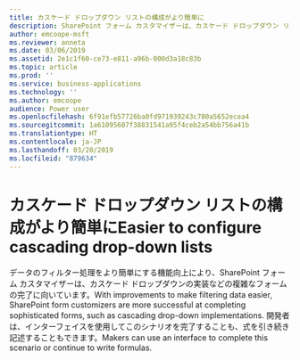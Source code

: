 ```yaml
---
title: カスケード ドロップダウン リストの構成がより簡単に
description: SharePoint フォーム カスタマイザーは、カスケード ドロップダウン リストなどの複雑なフォーム シナリオの完了に向いています。
author: emcoope-msft
ms.reviewer: anneta
ms.date: 03/06/2019
ms.assetid: 2e1c1f60-ce73-e811-a96b-000d3a18c83b
ms.topic: article
ms.prod: ''
ms.service: business-applications
ms.technology: ''
ms.author: emcoope
audience: Power user
ms.openlocfilehash: 6f91efb57726ba0fd971939243c780a5652ecea4
ms.sourcegitcommit: 1a61095607f38831541a95f4ceb2a54bb756a41b
ms.translationtype: HT
ms.contentlocale: ja-JP
ms.lasthandoff: 03/20/2019
ms.locfileid: "879634"
---
```

# <a name="easier-to-configure-cascading-drop-down-lists"></a><span data-ttu-id="9c9cb-103">カスケード ドロップダウン リストの構成がより簡単に</span><span class="sxs-lookup"><span data-stu-id="9c9cb-103">Easier to configure cascading drop-down lists</span></span>




<span data-ttu-id="9c9cb-104">データのフィルター処理をより簡単にする機能向上により、SharePoint フォーム カスタマイザーは、カスケード ドロップダウンの実装などの複雑なフォームの完了に向いています。</span><span class="sxs-lookup"><span data-stu-id="9c9cb-104">With improvements to make filtering data easier, SharePoint form customizers are more successful at completing sophisticated forms, such as cascading drop-down implementations.</span></span> <span data-ttu-id="9c9cb-105">開発者は、インターフェイスを使用してこのシナリオを完了することも、式を引き続き記述することもできます。</span><span class="sxs-lookup"><span data-stu-id="9c9cb-105">Makers can use an interface to complete this scenario or continue to write formulas.</span></span>